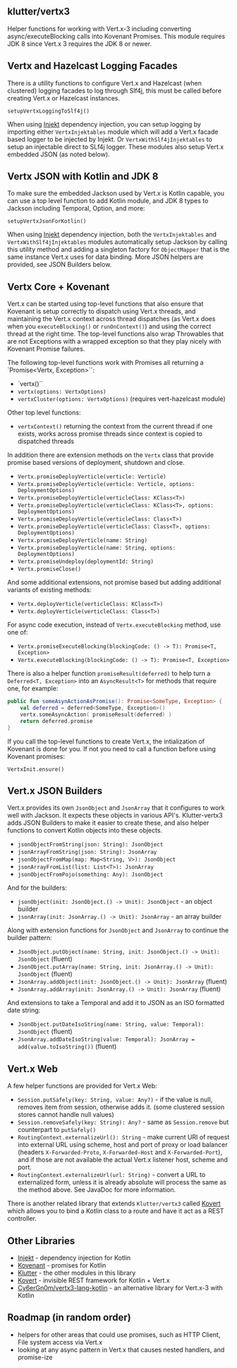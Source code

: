 ## klutter/vertx3

Helper functions for working with Vert.x-3 including converting async/executeBlocking calls into Kovenant Promises.  This module requires JDK 8 since Vert.x 3 requires the JDK 8 or newer.

## Vertx and Hazelcast Logging Facades

There is a utility functions to configure Vert.x and Hazelcast (when clustered) logging facades to log through Slf4j, this must be called before creating Vert.x or Hazelcast instances.

```
setupVertxLoggingToSlf4j()
```

When using [Injekt](https://github.com/kohesive/injekt) dependency injection, you can setup logging by importing either `VertxInjektables` module which will add a Vert.x facade based
logger to be injected by Injekt.  Or `VertxWithSlf4jInjektables` to setup an injectable direct to SLf4j logger.  These modules also setup Vert.x embedded JSON (as noted below).

## Vertx JSON with Kotlin and JDK 8

To make sure the embedded Jackson used by Vert.x is Kotlin capable, you can use a top level function to add Kotlin module, and JDK 8 types to Jackson including Temporal, Option, and more:

```
setupVertxJsonForKotlin()
```

When using [Injekt](https://github.com/kohesive/injekt) dependency injection, both the `VertxInjektables` and `VertxWithSlf4jInjektables` modules automatically setup
Jackson by calling this utility method and adding a singleton factory for `ObjectMapper` that is the same instance Vert.x uses for data binding.  More JSON helpers are
provided, see JSON Builders below.

## Vertx Core + Kovenant

Vert.x can be started using top-level functions that also ensure that Kovenant is setup correctly to dispatch using Vert.x threads, and maintaining the Vert.x context
across thread dispatches (as Vert.x does when you `executeBlocking()` or `runOnContext()`) and using the correct thread at the right time. The top-level functions also
wrap Throwables that are not Exceptions with a wrapped exception so that they play nicely with Kovenant Promise failures.

The following top-level functions work with Promises all returning a `Promise<Vertx, Exception>``:

* `vertx()``
* `vertx(options: VertxOptions)`
* `vertxCluster(options: VertxOptions)` (requires vert-hazelcast module)

Other top level functions:

* `vertxContext()` returning the context from the current thread if one exists, works across promise threads since context is copied to dispatched threads

In addition there are extension methods on the `Vertx` class that provide promise based versions of deployment, shutdown and close.

* `Vertx.promiseDeployVerticle(verticle: Verticle)`
* `Vertx.promiseDeployVerticle(verticle: Verticle, options: DeploymentOptions)`
* `Vertx.promiseDeployVerticle(verticleClass: KClass<T>)`
* `Vertx.promiseDeployVerticle(verticleClass: KClass<T>, options: DeploymentOptions)`
* `Vertx.promiseDeployVerticle(verticleClass: Class<T>)`
* `Vertx.promiseDeployVerticle(verticleClass: Class<T>, options: DeploymentOptions)`
* `Vertx.promiseDeployVerticle(name: String)`
* `Vertx.promiseDeployVerticle(name: String, options: DeploymentOptions)`
* `Vertx.promiseUndeploy(deploymentId: String)`
* `Vertx.promiseClose()`

And some additional extensions, not promise based but adding additional variants of existing methods:

* `Vertx.deployVerticle(verticleClass: KClass<T>)`
* `Vertx.deployVerticle(verticleClass: Class<T>)`

For async code execution, instead of `Vertx.executeBlocking` method, use one of:

* `Vertx.promiseExecuteBlocking(blockingCode: () -> T): Promise<T, Exception>`
* `Vertx.executeBlocking(blockingCode: () -> T): Promise<T, Exception>`

There is also a helper function `promiseResult(deferred)` to help turn a `Deferred<T, Exception>` into an `AsyncResult<T>` for methods that require one, for example:

```kotlin
public fun someAsynActionAsPromise(): Promise<SomeType, Exception> {
    val deferred = deferred<SomeType, Exception>()
    vertx.someAsyncAction( promiseResult(deferred) )
    return deferred.promise
}
```

If you call the top-level functions to create Vert.x, the intialization of Kovenant is done for you.  If not you need to call a function before using Kovenant promises:

```
VertxInit.ensure()
```

## Vert.x JSON Builders

Vert.x provides its own `JsonObject` and `JsonArray` that it configures to work well with Jackson.  It expects these objects in various API's.  Klutter-vertx3 adds
JSON Builders to make it easier to create these, and also helper functions to convert Kotlin objects into these objects.

* `jsonObjectFromString(json: String): JsonObject`
* `jsonArrayFromString(json: String): JsonArray`
* `jsonObjectFromMap(map: Map<String, V>): JsonObject`
* `jsonArrayFromList(list: List<T>): JsonArray`
* `jsonObjectFromPojo(something: Any): JsonObject`

And for the builders:

* `jsonObject(init: JsonObject.() -> Unit): JsonObject` - an object builder
* `jsonArray(init: JsonArray.() -> Unit): JsonArray` - an array builder

Along with extension functions for `JsonObject` and `JsonArray` to continue the builder pattern:

* `JsonObject.putObject(name: String, init: JsonObject.() -> Unit): JsonObject` (fluent)
* `JsonObject.putArray(name: String, init: JsonArray.() -> Unit): JsonObject` (fluent)
* `JsonArray.addObject(init: JsonObject.() -> Unit): JsonArray` (fluent)
* `JsonArray.addArray(init: JsonArray.() -> Unit): JsonArray` (fluent)

And extensions to take a Temporal and add it to JSON as an ISO formatted date string:

* `JsonObject.putDateIsoString(name: String, value: Temporal): JsonObject` (fluent)
* `JsonArray.addDateIsoString(value: Temporal): JsonArray = add(value.toIsoString())` (fluent)

## Vert.x Web

A few helper functions are provided for Vert.x Web:

* `Session.putSafely(key: String, value: Any?)` - if the value is null, removes item from session, otherwise adds it. (some clustered session stores cannot handle null values)
* `Session.removeSafely(key: String): Any?` - same as `Session.remove` but counterpart to `putSafely()`
* `RoutingContext.externalizeUrl(): String` - make current URI of request into external URL using scheme, host and port of proxy or load balancer (headers `X-Forwarded-Proto`, `X-Forwarded-Host` and `X-Forwarded-Port`), and if those are not available the actual Vert.x listener host, scheme and port.
* `RoutingContext.externalizeUrl(url: String)` - convert a URL to externalized form, unless it is already absolute will process the same as the method above.  See JavaDoc for more information.

There is another related library that extends `Klutter/vertx3` called [Kovert](https://github.com/kohesive/kovert) which allows you to bind a Kotlin class to a route and have it act as a REST controller.

## Other Libraries

* [Injekt](https://github.com/kohesive/injekt) - dependency injection for Kotlin
* [Kovenant](http://kovenant.komponents.nl) - promises for Kotlin
* [Klutter](https://github.com/klutter/klutter) - the other modules in this library
* [Kovert](https://github.com/kohesive/kovert) - invisible REST framework for Kotlin + Vert.x
* [Cy6erGn0m/vertx3-lang-kotlin](https://github.com/cy6erGn0m/vertx3-lang-kotlin) - an alternative library for Vert.x-3 with Kotlin

## Roadmap (in random order)

* helpers for other areas that could use promises, such as HTTP Client, File system access via Vert.x
* looking at any async pattern in Vert.x that causes nested handlers, and promise-ize
